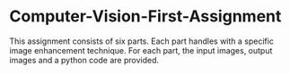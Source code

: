 # Computer-Vision-First-Assignment

This assignment consists of six parts. Each part handles with a specific image 
enhancement technique. For each part, the input images, output images and a python code are provided.
